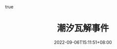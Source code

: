 ---
title: "潮汐瓦解事件"
date: 2022-09-06T15:11:51+08:00
draft: false
 
description: "Tidal Disruption Event"
math: true
---